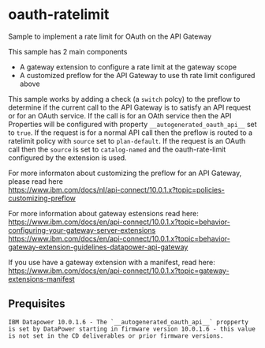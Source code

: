 # oauth-ratelimit
Sample to implement a rate limit for OAuth on the API Gateway

This sample has 2 main components
 - A gateway extension to configure a rate limit at the gateway scope
 - A customized preflow for the API Gateway to use th rate limit configured above

This sample works by adding a check (a `switch` polcy) to the preflow to determine if the current call to the API Gateway is to satisfy an API request or for an OAuth service. If the call is for an OAth service then the API Properties will be configured with property `__autogenerated_oauth_api__` set to `true`. If the request is for a normal API call then the preflow is routed to a ratelimit policy with `source` set to `plan-default`. If the request is an OAuth call then the `source` is set to `catalog-named` and the oauth-rate-limit configured by the extension is used.

For more informaton about customizing the preflow for an API Gateway, please read here<br/>
https://www.ibm.com/docs/nl/api-connect/10.0.1.x?topic=policies-customizing-preflow

For more information about gateway estensions read here:<br/>
https://www.ibm.com/docs/en/api-connect/10.0.1.x?topic=behavior-configuring-your-gateway-server-extensions <br/>
https://www.ibm.com/docs/en/api-connect/10.0.1.x?topic=behavior-gateway-extension-guidelines-datapower-api-gateway

If you use have a gateway extension with a manifest, read here:<br/>
https://www.ibm.com/docs/en/api-connect/10.0.1.x?topic=gateway-extensions-manifest


## Prequisites

    IBM Datapower 10.0.1.6 - The `__autogenerated_oauth_api__` propperty is set by DataPower starting in firmware version 10.0.1.6 - this value is not set in the CD deliverables or prior firmware versions.   

```
